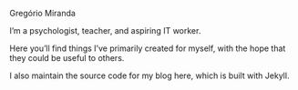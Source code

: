 Gregório Miranda

I’m a psychologist, teacher, and aspiring IT worker.

Here you’ll find things I’ve primarily created for myself, with the hope that they could be useful to others. 

I also maintain the source code for my blog here, which is built with Jekyll.
